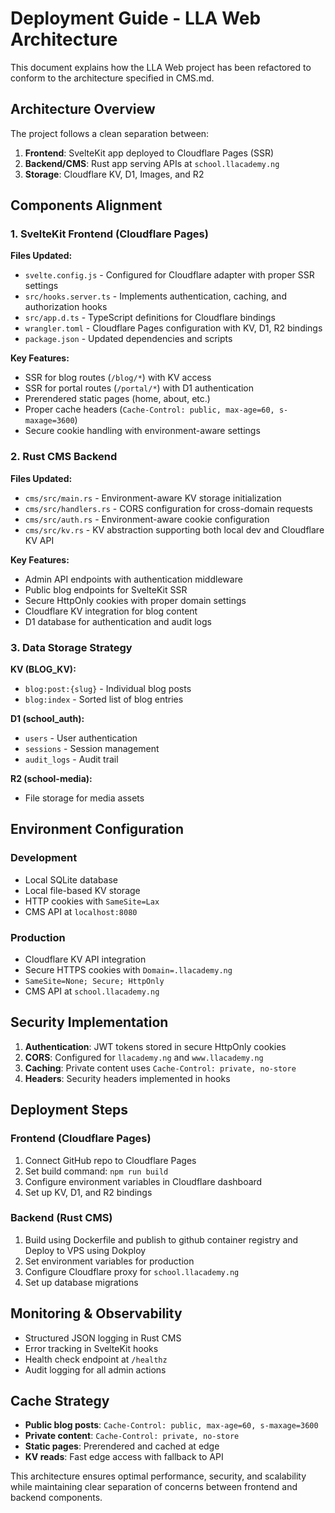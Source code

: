# Deployment Guide - LLA Web Architecture

This document explains how the LLA Web project has been refactored to conform to the architecture specified in CMS.md.

## Architecture Overview

The project follows a clean separation between:

1. **Frontend**: SvelteKit app deployed to Cloudflare Pages (SSR)
2. **Backend/CMS**: Rust app serving APIs at `school.llacademy.ng`
3. **Storage**: Cloudflare KV, D1, Images, and R2

## Components Alignment

### 1. SvelteKit Frontend (Cloudflare Pages)

**Files Updated:**
- `svelte.config.js` - Configured for Cloudflare adapter with proper SSR settings
- `src/hooks.server.ts` - Implements authentication, caching, and authorization hooks
- `src/app.d.ts` - TypeScript definitions for Cloudflare bindings
- `wrangler.toml` - Cloudflare Pages configuration with KV, D1, R2 bindings
- `package.json` - Updated dependencies and scripts

**Key Features:**
- SSR for blog routes (`/blog/*`) with KV access
- SSR for portal routes (`/portal/*`) with D1 authentication
- Prerendered static pages (home, about, etc.)
- Proper cache headers (`Cache-Control: public, max-age=60, s-maxage=3600`)
- Secure cookie handling with environment-aware settings

### 2. Rust CMS Backend

**Files Updated:**
- `cms/src/main.rs` - Environment-aware KV storage initialization
- `cms/src/handlers.rs` - CORS configuration for cross-domain requests
- `cms/src/auth.rs` - Environment-aware cookie configuration
- `cms/src/kv.rs` - KV abstraction supporting both local dev and Cloudflare KV API

**Key Features:**
- Admin API endpoints with authentication middleware
- Public blog endpoints for SvelteKit SSR
- Secure HttpOnly cookies with proper domain settings
- Cloudflare KV integration for blog content
- D1 database for authentication and audit logs

### 3. Data Storage Strategy

**KV (BLOG_KV):**
- `blog:post:{slug}` - Individual blog posts
- `blog:index` - Sorted list of blog entries

**D1 (school_auth):**
- `users` - User authentication
- `sessions` - Session management
- `audit_logs` - Audit trail

**R2 (school-media):**
- File storage for media assets

## Environment Configuration

### Development
- Local SQLite database
- Local file-based KV storage
- HTTP cookies with `SameSite=Lax`
- CMS API at `localhost:8080`

### Production
- Cloudflare KV API integration
- Secure HTTPS cookies with `Domain=.llacademy.ng`
- `SameSite=None; Secure; HttpOnly`
- CMS API at `school.llacademy.ng`

## Security Implementation

1. **Authentication**: JWT tokens stored in secure HttpOnly cookies
2. **CORS**: Configured for `llacademy.ng` and `www.llacademy.ng`
3. **Caching**: Private content uses `Cache-Control: private, no-store`
4. **Headers**: Security headers implemented in hooks

## Deployment Steps

### Frontend (Cloudflare Pages)
1. Connect GitHub repo to Cloudflare Pages
2. Set build command: `npm run build`
3. Configure environment variables in Cloudflare dashboard
4. Set up KV, D1, and R2 bindings

### Backend (Rust CMS)
1. Build using Dockerfile and publish to github container registry and Deploy to VPS using Dokploy
2. Set environment variables for production
3. Configure Cloudflare proxy for `school.llacademy.ng`
4. Set up database migrations

## Monitoring & Observability

- Structured JSON logging in Rust CMS
- Error tracking in SvelteKit hooks
- Health check endpoint at `/healthz`
- Audit logging for all admin actions

## Cache Strategy

- **Public blog posts**: `Cache-Control: public, max-age=60, s-maxage=3600`
- **Private content**: `Cache-Control: private, no-store`
- **Static pages**: Prerendered and cached at edge
- **KV reads**: Fast edge access with fallback to API

This architecture ensures optimal performance, security, and scalability while maintaining clear separation of concerns between frontend and backend components.
